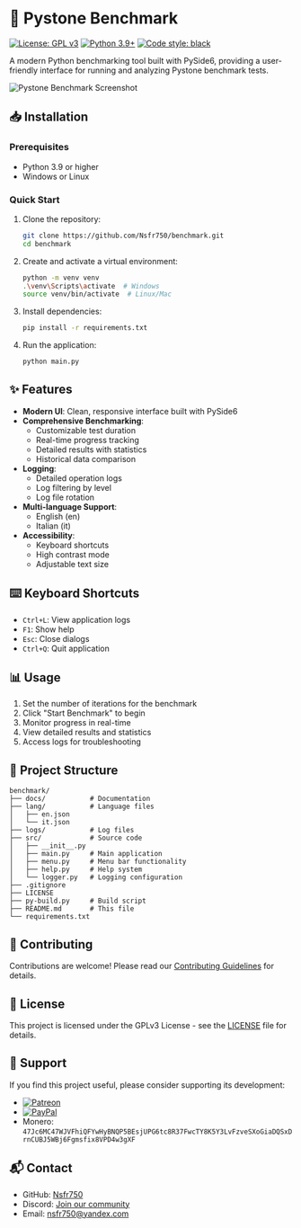# 🚀 Pystone Benchmark

[![License: GPL v3](https://img.shields.io/badge/License-GPLv3-blue.svg)](https://www.gnu.org/licenses/gpl-3.0)
[![Python 3.9+](https://img.shields.io/badge/python-3.9+-blue.svg)](https://www.python.org/downloads/)
[![Code style: black](https://img.shields.io/badge/code%20style-black-000000.svg)](https://github.com/psf/black)

A modern Python benchmarking tool built with PySide6, providing a user-friendly interface for running and analyzing Pystone benchmark tests.

![Pystone Benchmark Screenshot](screenshot.png)

## 📥 Installation

### Prerequisites

- Python 3.9 or higher
- Windows or Linux

### Quick Start

1. Clone the repository:

   ```bash
   git clone https://github.com/Nsfr750/benchmark.git
   cd benchmark
   ```

2. Create and activate a virtual environment:

   ```bash
   python -m venv venv
   .\venv\Scripts\activate  # Windows
   source venv/bin/activate  # Linux/Mac
   ```

3. Install dependencies:

   ```bash
   pip install -r requirements.txt
   ```

4. Run the application:

   ```bash
   python main.py
   ```

## ✨ Features

- **Modern UI**: Clean, responsive interface built with PySide6
- **Comprehensive Benchmarking**:
  - Customizable test duration
  - Real-time progress tracking
  - Detailed results with statistics
  - Historical data comparison
- **Logging**:
  - Detailed operation logs
  - Log filtering by level
  - Log file rotation
- **Multi-language Support**:
  - English (en)
  - Italian (it)
- **Accessibility**:
  - Keyboard shortcuts
  - High contrast mode
  - Adjustable text size

## ⌨️ Keyboard Shortcuts

- `Ctrl+L`: View application logs
- `F1`: Show help
- `Esc`: Close dialogs
- `Ctrl+Q`: Quit application

## 📊 Usage

1. Set the number of iterations for the benchmark
2. Click "Start Benchmark" to begin
3. Monitor progress in real-time
4. View detailed results and statistics
5. Access logs for troubleshooting

## 📂 Project Structure

```
benchmark/
├── docs/           # Documentation
├── lang/           # Language files
│   ├── en.json
│   └── it.json
├── logs/           # Log files
├── src/            # Source code
│   ├── __init__.py
│   ├── main.py     # Main application
│   ├── menu.py     # Menu bar functionality
│   ├── help.py     # Help system
│   └── logger.py   # Logging configuration
├── .gitignore
├── LICENSE
├── py-build.py     # Build script
├── README.md       # This file
└── requirements.txt
```

## 🤝 Contributing

Contributions are welcome! Please read our [Contributing Guidelines](CONTRIBUTING.md) for details.

## 📄 License

This project is licensed under the GPLv3 License - see the [LICENSE](LICENSE) file for details.

## 🙏 Support

If you find this project useful, please consider supporting its development:

- [![Patreon](https://img.shields.io/badge/Support%20on-Patreon-FF424D?logo=patreon)](https://www.patreon.com/Nsfr750)
- [![PayPal](https://img.shields.io/badge/Donate-PayPal-00457C?logo=paypal)](https://paypal.me/3dmega)
- Monero: `47Jc6MC47WJVFhiQFYwHyBNQP5BEsjUPG6tc8R37FwcTY8K5Y3LvFzveSXoGiaDQSxDrnCUBJ5WBj6Fgmsfix8VPD4w3gXF`

## 📬 Contact

- GitHub: [Nsfr750](https://github.com/Nsfr750)
- Discord: [Join our community](https://discord.gg/ryqNeuRYjD)
- Email: nsfr750@yandex.com
